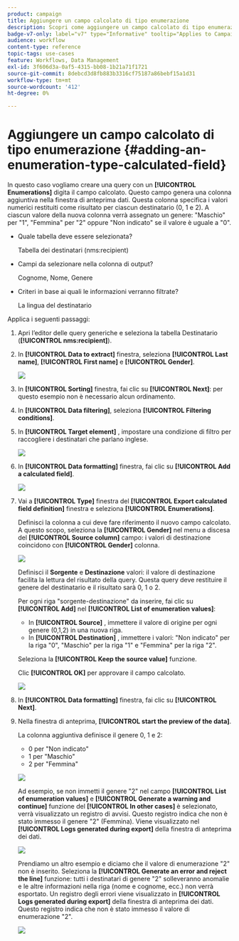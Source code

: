```yaml
---
product: campaign
title: Aggiungere un campo calcolato di tipo enumerazione
description: Scopri come aggiungere un campo calcolato di tipo enumerazione
badge-v7-only: label="v7" type="Informative" tooltip="Applies to Campaign Classic v7 only"
audience: workflow
content-type: reference
topic-tags: use-cases
feature: Workflows, Data Management
exl-id: 3f606d3a-0af5-4315-bb08-1b21a71f1721
source-git-commit: 8debcd3d8fb883b3316cf75187a86bebf15a1d31
workflow-type: tm+mt
source-wordcount: '412'
ht-degree: 0%

---
```


# Aggiungere un campo calcolato di tipo enumerazione {#adding-an-enumeration-type-calculated-field}



In questo caso vogliamo creare una query con un **[!UICONTROL Enumerations]** digita il campo calcolato. Questo campo genera una colonna aggiuntiva nella finestra di anteprima dati. Questa colonna specifica i valori numerici restituiti come risultato per ciascun destinatario (0, 1 e 2). A ciascun valore della nuova colonna verrà assegnato un genere: &quot;Maschio&quot; per &quot;1&quot;, &quot;Femmina&quot; per &quot;2&quot; oppure &quot;Non indicato&quot; se il valore è uguale a &quot;0&quot;.

* Quale tabella deve essere selezionata?

   Tabella dei destinatari (nms:recipient)

* Campi da selezionare nella colonna di output?

   Cognome, Nome, Genere

* Criteri in base ai quali le informazioni verranno filtrate?

   La lingua del destinatario

Applica i seguenti passaggi:

1. Apri l’editor delle query generiche e seleziona la tabella Destinatario (**[!UICONTROL nms:recipient]**).
1. In **[!UICONTROL Data to extract]** finestra, seleziona **[!UICONTROL Last name]**, **[!UICONTROL First name]** e **[!UICONTROL Gender]**.

   ![](assets/query_editor_nveau_73.png)

1. In **[!UICONTROL Sorting]** finestra, fai clic su **[!UICONTROL Next]**: per questo esempio non è necessario alcun ordinamento.
1. In **[!UICONTROL Data filtering]**, seleziona **[!UICONTROL Filtering conditions]**.
1. In **[!UICONTROL Target element]** , impostare una condizione di filtro per raccogliere i destinatari che parlano inglese.

   ![](assets/query_editor_nveau_74.png)

1. In **[!UICONTROL Data formatting]** finestra, fai clic su **[!UICONTROL Add a calculated field]**.

   ![](assets/query_editor_nveau_75.png)

1. Vai a **[!UICONTROL Type]** finestra del **[!UICONTROL Export calculated field definition]** finestra e seleziona **[!UICONTROL Enumerations]**.

   Definisci la colonna a cui deve fare riferimento il nuovo campo calcolato. A questo scopo, seleziona la **[!UICONTROL Gender]** nel menu a discesa del **[!UICONTROL Source column]** campo: i valori di destinazione coincidono con **[!UICONTROL Gender]** colonna.

   ![](assets/query_editor_nveau_76.png)

   Definisci il **Sorgente** e **Destinazione** valori: il valore di destinazione facilita la lettura del risultato della query. Questa query deve restituire il genere del destinatario e il risultato sarà 0, 1 o 2.

   Per ogni riga &quot;sorgente-destinazione&quot; da inserire, fai clic su **[!UICONTROL Add]** nel **[!UICONTROL List of enumeration values]**:

   * In **[!UICONTROL Source]** , immettere il valore di origine per ogni genere (0,1,2) in una nuova riga.
   * In **[!UICONTROL Destination]** , immettere i valori: &quot;Non indicato&quot; per la riga &quot;0&quot;, &quot;Maschio&quot; per la riga &quot;1&quot; e &quot;Femmina&quot; per la riga &quot;2&quot;.

   Seleziona la **[!UICONTROL Keep the source value]** funzione.

   Clic **[!UICONTROL OK]** per approvare il campo calcolato.

   ![](assets/query_editor_nveau_77.png)

1. In **[!UICONTROL Data formatting]** finestra, fai clic su **[!UICONTROL Next]**.
1. Nella finestra di anteprima, **[!UICONTROL start the preview of the data]**.

   La colonna aggiuntiva definisce il genere 0, 1 e 2:

   * 0 per &quot;Non indicato&quot;
   * 1 per &quot;Maschio&quot;
   * 2 per &quot;Femmina&quot;

   ![](assets/query_editor_nveau_78.png)

   Ad esempio, se non immetti il genere &quot;2&quot; nel campo **[!UICONTROL List of enumeration values]** e **[!UICONTROL Generate a warning and continue]** funzione del **[!UICONTROL In other cases]** è selezionato, verrà visualizzato un registro di avvisi. Questo registro indica che non è stato immesso il genere &quot;2&quot; (Femmina). Viene visualizzato nel **[!UICONTROL Logs generated during export]** della finestra di anteprima dei dati.

   ![](assets/query_editor_nveau_79.png)

   Prendiamo un altro esempio e diciamo che il valore di enumerazione &quot;2&quot; non è inserito. Seleziona la **[!UICONTROL Generate an error and reject the line]** funzione: tutti i destinatari di genere &quot;2&quot; solleveranno anomalie e le altre informazioni nella riga (nome e cognome, ecc.) non verrà esportato. Un registro degli errori viene visualizzato in **[!UICONTROL Logs generated during export]** della finestra di anteprima dei dati. Questo registro indica che non è stato immesso il valore di enumerazione &quot;2&quot;.

   ![](assets/query_editor_nveau_80.png)
